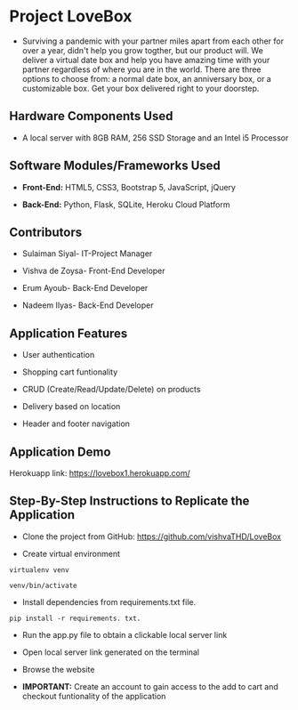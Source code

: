 
# Project LoveBox

- Surviving a pandemic with your partner miles apart from each other for over a year, didn't help you grow togther, but our product will. We deliver a virtual date box and help you have amazing time with your partner regardless of where you are in the world. There are three options to choose from: a normal date box, an anniversary box, or a customizable box. Get your box delivered right to your doorstep. 
## Hardware Components Used

- A local server with 8GB RAM, 256 SSD Storage and an Intel i5 Processor
## Software Modules/Frameworks Used

- **Front-End:** HTML5, CSS3, Bootstrap 5, JavaScript, jQuery

- **Back-End:** Python, Flask, SQLite, Heroku Cloud Platform


## Contributors

 
- Sulaiman Siyal- IT-Project Manager

- Vishva de Zoysa- Front-End Developer

- Erum Ayoub- Back-End Developer

- Nadeem Ilyas- Back-End Developer
## Application Features

- User authentication

- Shopping cart funtionality

- CRUD (Create/Read/Update/Delete) on products 

- Delivery based on location

- Header and footer navigation

## Application Demo

Herokuapp link: https://lovebox1.herokuapp.com/


## Step-By-Step Instructions to  Replicate the Application

- Clone the project from GitHub: https://github.com/vishvaTHD/LoveBox

- Create virtual environment

`virtualenv venv`

`venv/bin/activate`

- Install dependencies from requirements.txt file.

`pip install -r requirements. txt.`

- Run the app.py file to obtain a clickable local server link

- Open local server link generated on the terminal

- Browse the website

- **IMPORTANT:** Create an account to gain access to the add to cart and checkout funtionality of the application
